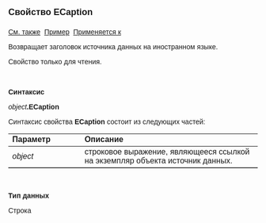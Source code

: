 ﻿<html>
<head>
<title>Источник данных\ECaption</title>
</head>

<body>

<p><font size="4" face="Arial"><strong>Свойство ECaption<br>
<br>
</strong></font><font face="Arial"><a href="Caption.html">См. также</a>&nbsp;
<u>Пример</u>&nbsp; <a href="../Asdata.html">Применяется к</a></font></p>

<p><font face="Arial">Возвращает заголовок источника данных на 
иностранном языке.</font></p>

<p><font face="Arial">Свойство только для чтения.</font></p>

<p class="label">&nbsp;</p>

<p class="label"><font face="Arial"><b>Синтаксис</b></font></p>

<p><font face="Arial"><em>object</em><strong>.ECaption</strong></font></p>

<p><font face="Arial">Синтаксис свойства <strong>ECaption</strong>
состоит из следующих частей:</font></p>

<table border="1" cellPadding="5" cols="2" frame="below" rules="rows">
<TBODY>
  <tr vAlign="top">
    <td class="label" width="29%"><font face="Arial"><b>Параметр</b></font></td>
    <td class="label" width="71%"><font face="Arial"><strong>Описание</strong></font></td>
  </tr>
  <tr>
    <td width="29%"><em><font face="Arial">object</font></em></td>
    <td width="71%"><font face="Arial">строковое выражение, являющееся 
	ссылкой на экземпляр объекта источник данных.</font></td>
  </tr>
</TBODY>
</table>

<p class="label">&nbsp;</p>

<p class="label"><font face="Arial"><b>Тип данных</b></font></p>

<p class="label"><font face="Arial">Строка</font></p>
</body>
</html>
